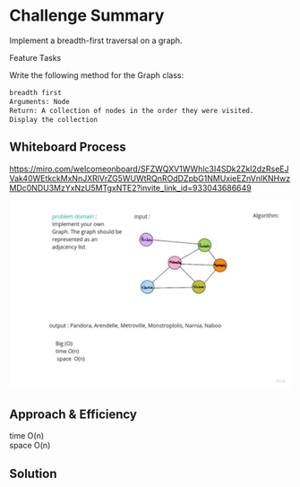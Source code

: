 # Challenge Summary


Implement a breadth-first traversal on a graph.

Feature Tasks

Write the following method for the Graph class:

    breadth first
    Arguments: Node
    Return: A collection of nodes in the order they were visited.
    Display the collection


## Whiteboard Process
https://miro.com/welcomeonboard/SFZWQXV1WWhlc3I4SDk2Zkl2dzRseEJVak40WEtkckMxNnJXRlVrZG5WUWtRQnROdDZpbG1NMUxieEZnVnlKNHwzMDc0NDU3MzYxNzU5MTgxNTE2?invite_link_id=933043686649

![Challenge 63 - graph-breadth-first](Untitled(9).jpg)
## Approach & Efficiency
 time O(n)    
 space  O(n)

## Solution
<!-- Show how to run your code, and examples of it in action -->

